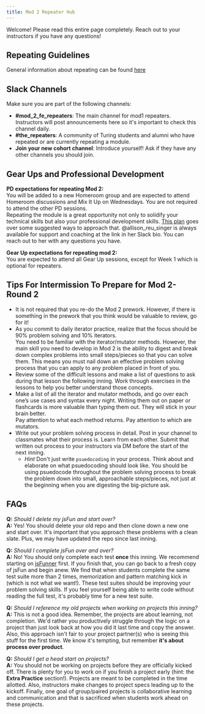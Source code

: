 ```yaml
---
title: Mod 2 Repeater Hub
---
```


Welcome! Please read this entire page completely. Reach out to your instructors if you have any questions!

## Repeating Guidelines
General information about repeating can be found [here](https://frontend.turing.edu/documents/repeat_guidelines_student_2020.pdf)

## Slack Channels
Make sure you are part of the following channels:
* **#mod_2_fe_repeaters**: The main channel for mod1 repeaters. Instructors will post announcements here so it's important to check this channel daily.
* **#the_repeaters**: A community of Turing students and alumni who have repeated or are currently repeating a module.
* **Join your new cohort channel**:  Introduce yourself!  Ask if they have any other channels you should join.

## Gear Ups and Professional Development  
**PD expectations for repeating Mod 2:**  
You will be added to a new Homeroom group and are expected to attend Homeroom discussions and Mix It Up on Wednesdays.  You are not required to attend the other PD sessions.  
Repeating the module is a great opportunity not only to solidify your technical skills but also your professional development skills. [This plan](https://careerdev.turing.edu/module_two/m2_pd_repeat_plan) goes over some suggested ways to approach that.  @allison_reu_singer is always available for support and coaching at the link in her Slack bio. You can reach out to her with any questions you have.  

**Gear Up expectations for repeating mod 2:**  
You are expected to attend all Gear Up sessions, except for Week 1 which is optional for repeaters.   

## Tips For Intermission To Prepare for Mod 2-Round 2  

- It is not required that you re-do the Mod 2 prework. However, if there is something in the prework that you think would be valuable to review, go for it!
- As you commit to daily iterator practice, realize that the focus should be 90% problem solving and 10% iterators.  
  You need to be familiar with the iterator/mutator methods.  However, the main skill you need to develop in Mod 2 is the ability to digest and break down complex problems into small steps/pieces so that you can solve them.  This means you must nail down an effective problem solving process that you can apply to any problem placed in front of you.  
- Review some of the difficult lessons and make a list of questions to ask during that lesson the following inning.  Work through exercises in the lessons to help you better understand those concepts.
- Make a list of all the iterator and mutator methods, and go over each one’s use cases and syntax every night.  Writing them out on paper or flashcards is more valuable than typing them out. They will stick in your brain better.  
  Pay attention to what each method returns.  Pay attention to which are mutators.
- Write out your problem solving process in detail.  Post in your channel to classmates what their process is.  Learn from each other.  Submit that written out process to your instructors via DM before the start of the next inning.  
    - *Hint*  Don't just write `psuedocoding` in your process.  Think about and elaborate on what psuedocoding should look like.  You should be using psuedocode throughout the problem solving process to break the problem down into small, approachable steps/pieces, not just at the beginning when you are digesting the big-picture ask.  

## FAQs

**Q:** *Should I delete my jsFun and start over?*  
**A:** Yes! You should delete your old  repo and then clone down a new one and start over. It's important that you approach these problems with a clean slate. Plus, we may have updated the repo since last inning.  

**Q:** *Should I complete jsFun over and over?*  
**A:** No! You should only complete each test **once** this inning.
We recommend starting on [jsFunner](https://github.com/turingschool-examples/jsFunner) first. If you finish that, you can go back to a fresh copy of jsFun and begin anew.
We find that when students complete the same test suite more than 2 times, memorization and pattern matching kick in (which is not what we want!). These test suites should be improving your problem solving skills. If you feel yourself being able to write code without reading the full test, it's probably time for a new test suite.  

**Q:** *Should I reference my old projects when working on projects this inning?*  
**A:** This is not a good idea. Remember, the projects are about learning, not completion. We'd rather you productively struggle through the logic on a project than just look back at how you did it last time and copy the answer. Also, this approach isn't fair to your project partner(s) who is seeing this stuff for the first time. We know it's tempting, but remember **it's about process over product**.  

**Q:** *Should I get a head start on projects?*  
**A:** You should not be working on projects before they are officially kicked off. There is plenty for you to work on if you finish a project early (hint: the **Extra Practice** section!). Projects are meant to be completed in the time allotted. Also, instructors make changes to project specs leading up to the kickoff. Finally, one goal of group/paired projects is collaborative learning and communication and that is sacrificed when students work ahead on these projects.
